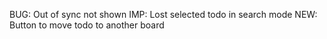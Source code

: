 BUG: Out of sync not shown
IMP: Lost selected todo in search mode
NEW: Button to move todo to another board